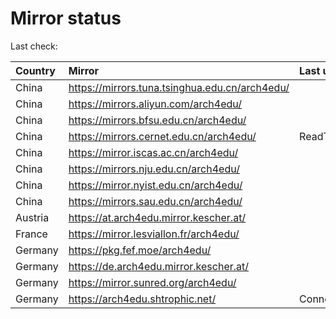 <script src="./time.js"></script>
# Mirror status
Last check: <script type="text/javascript">localize(1757690586.7660031);</script>

|Country|Mirror|Last update|
|:------|:-----|:----------|
|China|https://mirrors.tuna.tsinghua.edu.cn/arch4edu/|<script type="text/javascript">localize(1757659778);</script>|
|China|https://mirrors.aliyun.com/arch4edu/|<script type="text/javascript">localize(1757659778);</script>|
|China|https://mirrors.bfsu.edu.cn/arch4edu/|<script type="text/javascript">localize(1757659778);</script>|
|China|https://mirrors.cernet.edu.cn/arch4edu/|ReadTimeout|
|China|https://mirror.iscas.ac.cn/arch4edu/|<script type="text/javascript">localize(1757659778);</script>|
|China|https://mirrors.nju.edu.cn/arch4edu/|<script type="text/javascript">localize(1757615843);</script>|
|China|https://mirror.nyist.edu.cn/arch4edu/|<script type="text/javascript">localize(1757659778);</script>|
|China|https://mirrors.sau.edu.cn/arch4edu/|<script type="text/javascript">localize(1756795646);</script>|
|Austria|https://at.arch4edu.mirror.kescher.at/|<script type="text/javascript">localize(1756104457);</script>|
|France|https://mirror.lesviallon.fr/arch4edu/|<script type="text/javascript">localize(1756709288);</script>|
|Germany|https://pkg.fef.moe/arch4edu/|<script type="text/javascript">localize(1756104457);</script>|
|Germany|https://de.arch4edu.mirror.kescher.at/|<script type="text/javascript">localize(1756104457);</script>|
|Germany|https://mirror.sunred.org/arch4edu/|<script type="text/javascript">localize(1757659778);</script>|
|Germany|https://arch4edu.shtrophic.net/|ConnectionError|

<script src="./tablefilter/tablefilter.js"></script>
<script src="./table.js"></script>